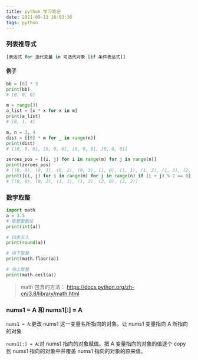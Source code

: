 ```yaml
---
title: python 学习笔记
date: 2021-09-13 16:03:38
tags: python
---
```

### 列表推导式

```python
[表达式 for 迭代变量 in 可迭代对象 [if 条件表达式]]
```

#### 例子
```python
bb = [0] * 3
print(bb)
# [0, 0, 0]

m = range(3)
a_list = [x * x for x in m]
print(a_list)
# [0, 1, 4]

m, n = 3, 4 
dist = [[0] * m for _ in range(n)]
print(dist)
# [[0, 0, 0], [0, 0, 0], [0, 0, 0], [0, 0, 0]]

zeroes_pos = [(i, j) for i in range(m) for j in range(n)]
print(zeroes_pos)
# [(0, 0), (0, 1), (0, 2), (0, 3), (1, 0), (1, 1), (1, 2), (1, 3), (2, 0), (2, 1), (2, 2), (2, 3)]
print([(i, j) for i in range(m) for j in range(n) if (i + j) % 2 == 0])
# [(0, 0), (0, 2), (1, 1), (1, 3), (2, 0), (2, 2)]
```

### 数字取整

```python
import math
a = 3.5
# 取整整数位
print(int(a))

# 四舍五入
print(round(a))

# 向下取整
print(math.floor(a))

# 向上取整
print(math.ceil(a))
```

> math 包含的方法： https://docs.python.org/zh-cn/3.8/library/math.html

### nums1 = A 和 nums1[:] = A

`nums1 = A`:更改 nums1 这一变量名所指向的对象。让 nums1 变量指向 A 所指向的对象

`nums1[:] = A`:对 nums1 指向的对象赋值。把 A 变量指向的对象的值逐个 copy 到 nums1 指向的对象中并覆盖 nums1 指向的对象的原来值。
